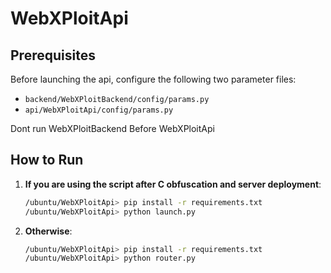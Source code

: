 # WebXPloitApi

## Prerequisites

Before launching the api, configure the following two parameter files:
- `backend/WebXPloitBackend/config/params.py`
- `api/WebXPloitApi/config/params.py`

Dont run WebXPloitBackend Before WebXPloitApi

## How to Run

1. **If you are using the script after C obfuscation and server deployment**:
   ```bash
   /ubuntu/WebXPloitApi> pip install -r requirements.txt
   /ubuntu/WebXPloitApi> python launch.py
   ```

2. **Otherwise**:
   ```bash
   /ubuntu/WebXPloitApi> pip install -r requirements.txt
   /ubuntu/WebXPloitApi> python router.py
   ```